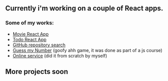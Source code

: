 

## Currently i'm working on a couple of React apps.

### Some of my works: 
<ul>
<li><a href='https://movie-app-chuchalice.vercel.app'>Movie React App</a></li>
<li><a href ="https://todo-app-chuchalice.vercel.app">Todo React App</a></li>
<li><a href = 'https://chuchalice.github.io/API-github/'>GitHub repository search</a></li>
<li><a href = 'https://chuchalice.github.io/guessMyNumber/'>Guess my Number</a> (goofy ahh game, it was done as part of a js course)</li>
<li><a href = 'https://chuchalice.github.io/kata_case_webcore/'>Online service</a> (did it from scratch by myself)</li> 
</ul>

## More projects soon


<!--
**chuchalice/chuchalice** is a ✨ _special_ ✨ repository because its `README.md` (this file) appears on your GitHub profile.


-->

